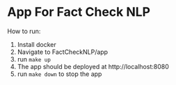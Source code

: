 # App For Fact Check NLP

How to run:

1. Install docker
2. Navigate to FactCheckNLP/app
3. run `make up`
4. The app should be deployed at http://localhost:8080
5. run `make down` to stop the app